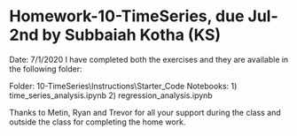 # Homework-10-TimeSeries, due Jul-2nd by Subbaiah Kotha (KS)

Date: 7/1/2020
I have completed both the exercises and they are available in the following folder:

Folder: 10-TimeSeries\Instructions\Starter_Code
Notebooks:
    1) time_series_analysis.ipynb
    2) regression_analysis.ipynb

Thanks to Metin, Ryan and Trevor for all your support during the class and outside the class for completing the home work.

